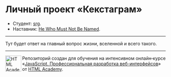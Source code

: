 # Личный проект «Кекстаграм»

* Студент: [srg](https://up.htmlacademy.ru/javascript/22/user/1028327).
* Наставник: [He Who Must Not Be Named](https://www.youtube.com/watch?v=dQw4w9WgXcQ).

---

Тут будет ответ на главный вопрос жизни, вселенной и всего такого.

---

<a href="https://htmlacademy.ru/intensive/javascript"><img align="left" width="50" height="50" alt="HTML Academy" src="https://up.htmlacademy.ru/static/img/intensive/javascript/logo-for-github-2.png"></a>

Репозиторий создан для обучения на интенсивном онлайн‑курсе «[JavaScript. Профессиональная разработка веб-интерфейсов](https://htmlacademy.ru/intensive/javascript)» от [HTML Academy](https://htmlacademy.ru).
